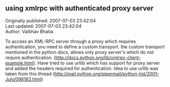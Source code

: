 ## using xmlrpc with authenticated proxy server  
Originally published: 2007-07-03 23:42:04  
Last updated: 2007-07-03 23:42:04  
Author: Vaibhav Bhatia  
  
To access an XML-RPC server through a proxy which requires authentication, you need to define a custom transport. the custom transport mentioned in the python docs, allows only proxy server's which do not require authentication. (http://docs.python.org/lib/xmlrpc-client-example.html). Have tried to use urllib which has support for proxy server and added the headers required for authentication. Idea to use urllib was taken from this thread (http://mail.python.org/pipermail/python-list/2001-July/098183.html)